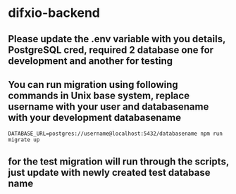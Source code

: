 # difxio-backend
## Please update the .env variable with you details, PostgreSQL cred, required 2 database one for development and another for testing

## You can run migration using following commands in Unix base system, replace username with your user and databasename with your development databasename
`DATABASE_URL=postgres://username@localhost:5432/databasename npm run migrate up`

## for the test migration will run through the scripts, just update with newly created test database name
